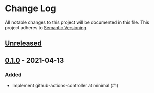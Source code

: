 # Change Log

All notable changes to this project will be documented in this file.
This project adheres to [Semantic Versioning](http://semver.org/).

## [Unreleased]

## [0.1.0] - 2021-04-13

### Added

- Implement github-actions-controller at minimal (#1)

[Unreleased]: https://github.com/cybozu-go/meows/compare/v0.1.0...HEAD
[0.1.0]: https://github.com/cybozu-go/meows/compare/0a217cb1de9225c7eba5469ae8b286548a854333...v0.1.0

